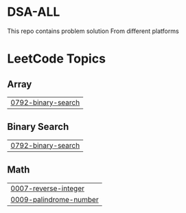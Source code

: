 # DSA-ALL
This repo contains  problem solution From different platforms

<!---LeetCode Topics Start-->
# LeetCode Topics
## Array
|  |
| ------- |
| [0792-binary-search](https://github.com/Dev0711/DSA-ALL/tree/master/0792-binary-search) |
## Binary Search
|  |
| ------- |
| [0792-binary-search](https://github.com/Dev0711/DSA-ALL/tree/master/0792-binary-search) |
## Math
|  |
| ------- |
| [0007-reverse-integer](https://github.com/Dev0711/DSA-ALL/tree/master/0007-reverse-integer) |
| [0009-palindrome-number](https://github.com/Dev0711/DSA-ALL/tree/master/0009-palindrome-number) |
<!---LeetCode Topics End-->